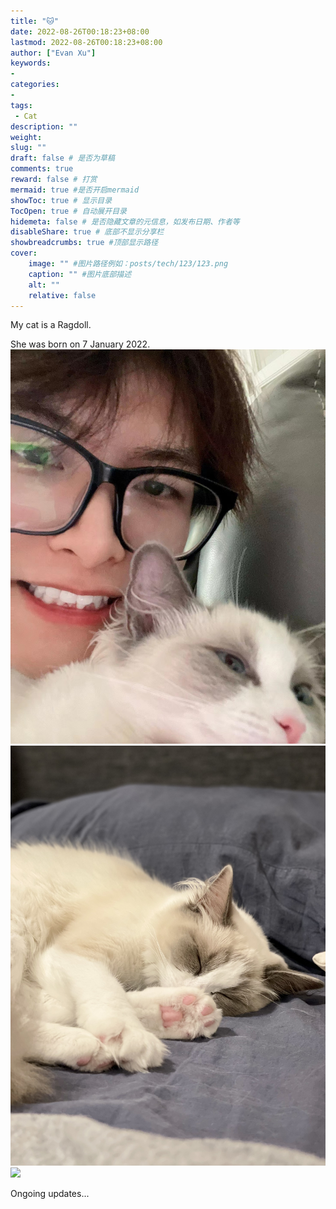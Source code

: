 ```yaml
---
title: "🐱"
date: 2022-08-26T00:18:23+08:00
lastmod: 2022-08-26T00:18:23+08:00
author: ["Evan Xu"]
keywords: 
- 
categories: 
- 
tags: 
 - Cat
description: ""
weight:
slug: ""
draft: false # 是否为草稿
comments: true
reward: false # 打赏
mermaid: true #是否开启mermaid
showToc: true # 显示目录
TocOpen: true # 自动展开目录
hidemeta: false # 是否隐藏文章的元信息，如发布日期、作者等
disableShare: true # 底部不显示分享栏
showbreadcrumbs: true #顶部显示路径
cover:
    image: "" #图片路径例如：posts/tech/123/123.png
    caption: "" #图片底部描述
    alt: ""
    relative: false
---
```


My cat is a Ragdoll. 

She was born on 7 January 2022. 
![](/img/x.jpg)![](/img/sleep.jpg)![](/img/sleep2.jpg)

Ongoing updates...